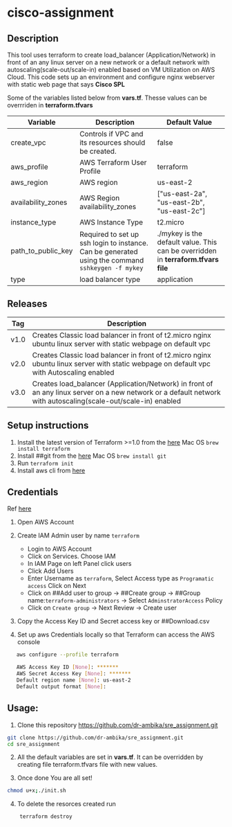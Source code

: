 # cisco-assignment

## Description

This tool uses terraform to create load_balancer (Application/Network) in front of an any linux server on a new network or a default network with autoscaling(scale-out/scale-in) enabled based on VM Utilization on AWS Cloud. This code sets up an environment and configure nginx webserver with static web page that says **Cisco SPL**

Some of the variables listed below from **vars.tf**. Thesse values can be overrriden in **terraform.tfvars**

Variable          |                      Description                          |   Default Value
------------------|-----------------------------------------------------------|------------------
create_vpc        | Controls if VPC and its resources should be created.      | false
aws_profile       | AWS Terraform User Profile                                | terraform
aws_region        | AWS region                                                | us-east-2
availability_zones| AWS Region availability_zones                             | ["us-east-2a", "us-east-2b", "us-east-2c"]
instance_type     | AWS Instance Type                                         | t2.micro
path_to_public_key| Required to set up ssh login to instance. Can be generated using the command `sshkeygen -f mykey` | ./mykey is the default value.  This can be overridden in **terraform.tfvars file**
type              | load balancer type                                        | application

## Releases

Tag                | Description
-------------------|--------------
v1.0               | Creates Classic load balancer in front of t2.micro nginx ubuntu linux server with static webpage on default vpc
v2.0               | Creates Classic load balancer in front of t2.micro nginx ubuntu linux server with static webpage on default vpc with Autoscaling enabled
v3.0               | Creates load_balancer (Application/Network) in front of an any linux server on a new network or a default network with autoscaling(scale-out/scale-in) enabled  


## Setup instructions

1. Install the latest version of Terraform >=1.0 from the [here](https://www.terraform.io/downloads.html) Mac OS ```brew install terraform```
2. Install ##git from the [here](https://git-scm.com/download/linux) Mac OS ```brew install git```
3. Run ```terraform init```
4. Install aws cli from [here](https://docs.aws.amazon.com/cli/latest/userguide/cli-chap-install.html)

## Credentials

Ref [here](https://docs.aws.amazon.com/IAM/latest/UserGuide/id_users_create.html#id_users_create_console)
1. Open AWS Account
2. Create IAM Admin user by name ```terraform```
    * Login to AWS Account
    * Click on Services. Choose IAM
    * In IAM Page on left Panel click users
    * Click Add Users
    * Enter Username as ```terraform```, Select Access type as ```Programatic access``` Click on Next
    * Click on ##Add user to group -> ##Create group -> ##Group name:```terraform-administrators``` -> Select ```AdminstratorAccess``` Policy
    * Click on ```Create group``` -> Next Review -> Create user

3. Copy the Access Key ID and Secret access key or ##Download.csv
4. Set up aws Credentials locally so that Terraform can access the AWS console
```bash
   aws configure --profile terraform

   AWS Access Key ID [None]: *******
   AWS Secret Access Key [None]: *******
   Default region name [None]: us-east-2
   Default output format [None]:       
```   

## Usage:

1. Clone this repository  https://github.com/dr-ambika/sre_assignment.git
```bash
git clone https://github.com/dr-ambika/sre_assignment.git
cd sre_assignment
```
2. All the default variables are set in  **vars.tf**. It can be overridden by creating file terraform.tfvars file with new values.

3. Once done You are all set!

```bash
chmod u+x;./init.sh
```


4. To delete the resorces created run
```bash
    terraform destroy
